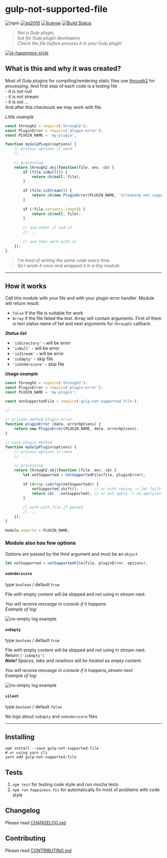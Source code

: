 # gulp-not-supported-file

![npm](https://img.shields.io/badge/node-6.3.1-yellow.svg)
[![es2015](https://img.shields.io/badge/ECMAScript-2015_(ES6)-blue.svg)](https://nodejs.org/en/docs/es6/)
[![license](https://img.shields.io/badge/License-MIT-blue.svg)](https://github.com/dutchenkoOleg/gulp-not-supported-file/blob/master/LICENSE)
[![Build Status](https://travis-ci.org/dutchenkoOleg/gulp-not-supported-file.svg?branch=master)](https://travis-ci.org/dutchenkoOleg/gulp-not-supported-file)

> _Not a Gulp plugin,_  
> _but for Gulp plugin developers._  
> _Check the file before process it in your Gulp plugin_

[![js-happiness-style](https://cdn.rawgit.com/JedWatson/happiness/master/badge.svg)](https://github.com/JedWatson/happiness)

## What is this and why it was created?

Most of Gulp plugins for compiling/rendering static files use [through2](https://www.npmjs.com/package/through2) for processing. And first step of each code is a testing file  
\- it is not null  
\- it is not stream  
\- it is not ...  
And after this checkouts we may work with file.

_Little example_

```js
const through2 = require('through2');
const PluginError = require('plugin-error');
const PLUGIN_NAME = 'my-plugin';

function myGulpPLugin(options) {
	// process options if need
	// ...
	
	// processing
	return through2.obj(function(file, enc, cb) {
		if (file.isNull()) {
			return cb(null, file);
		}
		
		if (file.isStream()) {
			return cb(new PluginError(PLUGIN_NAME, 'Streaming not supported'));
		}
		
		if (!file.contents.length) {
			return cb(null, file);
		}
		
		// and other if and if
		// ...
		
		// and then work with it
	});
}
```

> _I'm tired of writing the same code every time._  
> _So I wrote it once and wrapped it in a tiny module._

---

## How it works

Call this module with your file and with your plugin error handler. Module will return result:

- `false` if the file is suitable for work
- `Array` if the file failed the test. Array will contain arguments. First of them is text status name of fail and next arguments for `through2` callback.

***Status list***

- `'isDirectory'` - will be error
- `'isNull'` - will be error
- `'isStream'` - will be error
- `'isEmpty'` - skip file
- `'isUnderscore'` - skip file

***Usage example***

```js
const through2 = require('through2');
const PluginError = require('plugin-error');
const PLUGIN_NAME = 'my-plugin';

const notSupportedFile = require('gulp-not-supported-file');

// ---------------------------
	
// private method plugin error
function pluginError (data, errorOptions) {
	return new PluginError(PLUGIN_NAME, data, errorOptions);
}

// core plugin method
function myGulpPlugin(options) {
	// process options if need
	// ...
	
	// processing
	return through2.obj(function (file, enc, cb) {
		let notSupported = notSupportedFile(file, pluginError);
		
		if (Array.isArray(notSupported)) {
			notSupported.shift();       // or with saving -> let failStatus = notSupported.shift();
			return cb(...notSupported); // or es5 apply -> cb.apply(null, notSupported);
		}
		
		// work with file if passed
		// ...
	});
}

module.exports = PLUGIN_NAME;

```

### Module also has few options

Options are passed by the third argument and must be an `object`

```js
let notSupported = notSupportedFile(file, pluginError, options);
```



#### `noUnderscore`

type `boolean` /
default `true`

File with empty content will be skipped and not using in stream next.  

_You will receive message in console if it happens_  
_Example of log:_

![no-empty log example](https://raw.githubusercontent.com/dutchenkoOleg/gulp-not-supported-file/master/assets/no-underscore.png)


#### `noEmpty`

type `boolean` /
default `true`

File with empty content will be skipped and not using in stream next.  
Return `['isEmpty']`  
_**Note!** Spaces, tabs and newlines will be treated as empty content._  
 
_You will receive message in console if it happens_stream next._  
_Example of log:_

![no-empty log example](https://raw.githubusercontent.com/dutchenkoOleg/gulp-not-supported-file/master/assets/no-empty.png)

#### `silent`

type `boolean` /
default `false`

No logs about `noEmpty` and `noUnderscore` files

---

## Installing

```shell
npm install --save gulp-not-supported-file
# or using yarn cli
yarn add gulp-not-supported-file
```

## Tests

1. `npm test` for testing code style and run mocha tests
1. `npm run happiness-fix` for automatically fix most of problems with code style 

## Changelog

Please read [CHANGELOG.md](https://github.com/dutchenkoOleg/gulp-not-supported-file/blob/master/CHANGELOG.md)

## Contributing

Please read [CONTRIBUTING.md](https://github.com/dutchenkoOleg/gulp-not-supported-file/blob/master/CONTRIBUTING.md)

